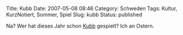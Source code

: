 Title: Kubb
Date: 2007-05-08 08:46
Category: Schweden
Tags: Kultur, KurzNotiert, Sommer, Spiel
Slug: kubb
Status: published

Na? Wer hat dieses Jahr schon
[Kubb](http://www.fiket.de/2006/05/21/wort-der-woche-kubb/) gespielt?
Ich an Ostern.

